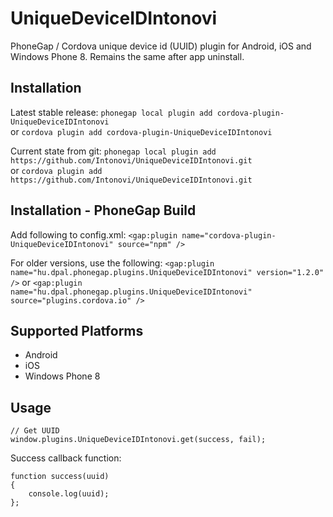 UniqueDeviceIDIntonovi
==============

PhoneGap / Cordova unique device id (UUID) plugin for Android, iOS and Windows Phone 8. Remains the same after app uninstall.

## Installation

Latest stable release: ```phonegap local plugin add cordova-plugin-UniqueDeviceIDIntonovi```  
or ```cordova plugin add cordova-plugin-UniqueDeviceIDIntonovi```

Current state from git: ```phonegap local plugin add https://github.com/Intonovi/UniqueDeviceIDIntonovi.git```  
or ```cordova plugin add https://github.com/Intonovi/UniqueDeviceIDIntonovi.git```

## Installation - PhoneGap Build 

Add following to config.xml: ```<gap:plugin name="cordova-plugin-UniqueDeviceIDIntonovi" source="npm" />```

For older versions, use the following: ```<gap:plugin name="hu.dpal.phonegap.plugins.UniqueDeviceIDIntonovi" version="1.2.0" />```
or ```<gap:plugin name="hu.dpal.phonegap.plugins.UniqueDeviceIDIntonovi" source="plugins.cordova.io" />```

## Supported Platforms

- Android
- iOS
- Windows Phone 8

## Usage

    // Get UUID
    window.plugins.UniqueDeviceIDIntonovi.get(success, fail);

Success callback function:

    function success(uuid)
    {
        console.log(uuid);
    };
